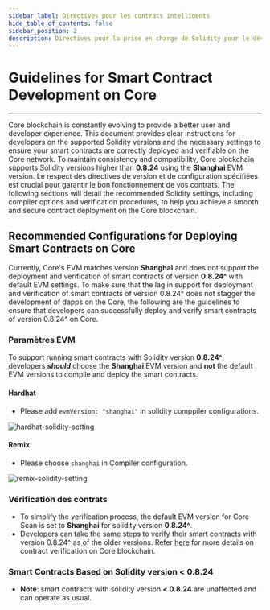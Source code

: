 ```yaml
---
sidebar_label: Directives pour les contrats intelligents
hide_table_of_contents: false
sidebar_position: 2
description: Directives pour la prise en charge de Solidity pour le développement de contrats intelligents sur Core
---
```


# Guidelines for Smart Contract Development on Core

---

Core blockchain is constantly evolving to provide a better user and developer experience. This document provides clear instructions for developers on the supported Solidity versions and the necessary settings to ensure your smart contracts are correctly deployed and verifiable on the Core network. To maintain consistency and compatibility, Core blockchain supports Solidity versions higher than **0.8.24** using the **Shanghai** EVM version. Le respect des directives de version et de configuration spécifiées est crucial pour garantir le bon fonctionnement de vos contrats. The following sections will detail the recommended Solidity settings, including compiler options and verification procedures, to help you achieve a smooth and secure contract deployment on the Core blockchain.

## Recommended Configurations for Deploying Smart Contracts on Core

Currently, Core's EVM matches version **Shanghai** and does not support the deployment and verification of smart contracts of version **0.8.24^** with default EVM settings. To make sure that the lag in support for deployment and verification of smart contracts of version 0.8.24^ does not stagger the development of dapps on the Core, the following are the guidelines to ensure that developers can successfully deploy and verify smart contracts of version 0.8.24^ on Core.

### Paramètres EVM

To support running smart contracts with Solidity version **0.8.24^**, developers **_should_** choose the **Shanghai** EVM version and **not** the default EVM versions to compile and deploy the smart contracts.

#### Hardhat

- Please add `evmVersion: "shanghai"` in solidity comppiler configurations.

![hardhat-solidity-setting](../../static/img/solidity-support/hardhat-evm-setting.png)

#### Remix

- Please choose `shanghai` in Compiler configuration.

![remix-solidity-setting](../../static/img/solidity-support/remix-setting.png)

### Vérification des contrats

- To simplify the verification process, the default EVM version for Core Scan is set to **Shanghai** for solidity version **0.8.24^**.
- Developers can take the same steps to verify their smart contracts with version 0.8.24^ as of the older versions. Refer [here](./contract-verify.md) for more details on contract verification on Core blockchain.

### Smart Contracts Based on Solidity version < 0.8.24

- **Note**: smart contracts with solidity version **\< 0.8.24** are unaffected and can operate as usual.
